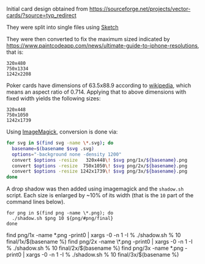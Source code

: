 Initial card design obtained from https://sourceforge.net/projects/vector-cards/?source=typ_redirect

They were split into single files using [Sketch](https://www.sketchapp.com/)

They were then converted to fix the maximum sized indicated by https://www.paintcodeapp.com/news/ultimate-guide-to-iphone-resolutions, that is:

```
320x480
750x1334
1242x2208
```

Poker cards have dimensions of 63.5x88.9 according to [wikipedia](https://en.wikipedia.org/wiki/Standard_52-card_deck), which means an aspect ratio of 0.714. Applying that to above dimensions with fixed width yields the following sizes:
  
```
320x448
750x1050
1242x1739
```

Using [ImageMagick](http://www.imagemagick.org/), conversion is done via:

```bash
for svg in $(find svg -name \*.svg); do
  basename=$(basename $svg .svg)
  options="-background none -density 1200"
  convert $options -resize   320x448\! $svg png/1x/${basename}.png
  convert $options -resize  750x1050\! $svg png/2x/${basename}.png
  convert $options -resize 1242x1739\! $svg png/3x/${basename}.png
done
```

A drop shadow was then added using imagemagick and the `shadow.sh` script. Each size is enlarged by ~10% of its width (that is the `10` part of the command lines below).

```
for png in $(find png -name \*.png); do
  ./shadow.sh $png 10 ${png/#png/final}
done
```

find png/1x -name \*.png -print0 | xargs -0 -n 1 -I % ./shadow.sh % 10 final/1x/$(basename %)
find png/2x -name \*.png -print0 | xargs -0 -n 1 -I % ./shadow.sh % 10 final/2x/$(basename %)
find png/3x -name \*.png -print0 | xargs -0 -n 1 -I % ./shadow.sh % 10 final/3x/$(basename %)
